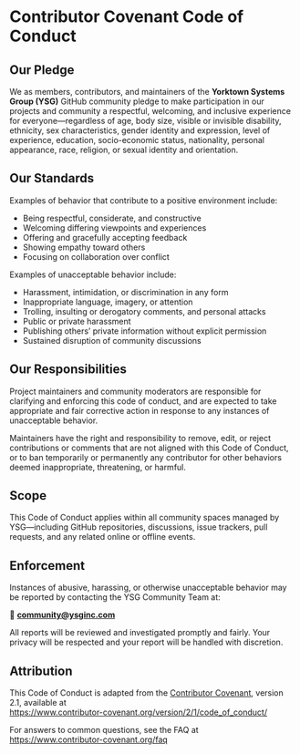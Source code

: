 # Contributor Covenant Code of Conduct

## Our Pledge

We as members, contributors, and maintainers of the **Yorktown Systems Group (YSG)** GitHub community pledge to make participation in our projects and community a respectful, welcoming, and inclusive experience for everyone—regardless of age, body size, visible or invisible disability, ethnicity, sex characteristics, gender identity and expression, level of experience, education, socio-economic status, nationality, personal appearance, race, religion, or sexual identity and orientation.

## Our Standards

Examples of behavior that contribute to a positive environment include:

- Being respectful, considerate, and constructive
- Welcoming differing viewpoints and experiences
- Offering and gracefully accepting feedback
- Showing empathy toward others
- Focusing on collaboration over conflict

Examples of unacceptable behavior include:

- Harassment, intimidation, or discrimination in any form
- Inappropriate language, imagery, or attention
- Trolling, insulting or derogatory comments, and personal attacks
- Public or private harassment
- Publishing others’ private information without explicit permission
- Sustained disruption of community discussions

## Our Responsibilities

Project maintainers and community moderators are responsible for clarifying and enforcing this code of conduct, and are expected to take appropriate and fair corrective action in response to any instances of unacceptable behavior.

Maintainers have the right and responsibility to remove, edit, or reject contributions or comments that are not aligned with this Code of Conduct, or to ban temporarily or permanently any contributor for other behaviors deemed inappropriate, threatening, or harmful.

## Scope

This Code of Conduct applies within all community spaces managed by YSG—including GitHub repositories, discussions, issue trackers, pull requests, and any related online or offline events.

## Enforcement

Instances of abusive, harassing, or otherwise unacceptable behavior may be reported by contacting the YSG Community Team at:

📧 **community@ysginc.com**

All reports will be reviewed and investigated promptly and fairly. Your privacy will be respected and your report will be handled with discretion.

## Attribution

This Code of Conduct is adapted from the [Contributor Covenant][homepage], version 2.1, available at  
https://www.contributor-covenant.org/version/2/1/code_of_conduct/

For answers to common questions, see the FAQ at  
https://www.contributor-covenant.org/faq

[homepage]: https://www.contributor-covenant.org
